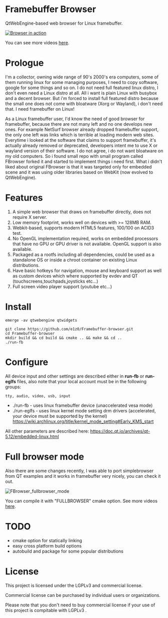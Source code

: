 # Framebuffer Browser

QtWebEngine-based web browser for Linux framebuffer.



[![Browser in action](https://j.gifs.com/ywn3rg.gif)]()

You can see more videos [here](promo.md).

# Prologue

I'm a collector, owning wide range of 90's 2000's era computers, some of them running linux for some managing purposes, I need to copy software, google for some things and so on. I do not need full featured linux distro, I don't even need a Linux distro at all. All i want is plain Linux with busybox  and a decent browser. But i'm forced to install full featured distro because the small one does not come with bloatware (Xorg or Wayland), i don't need that. I need framebuffer on Linux!

As a Linux framebuffer user, I'd know the need of good browser for framebuffer, because there are not many left and no one develops new ones. For example NetSurf browser already dropped framebuffer support, the only one left was links which is terrible at loading modern web sites. Everytime i looked at the software that claims to support framebuffer, it's actually already removed or deprecated, developers intent me to use X or wayland version of their software. I do not agree, i do not want bloatware on my old computers. So i found small repo with small program called FBrowser forked it and started to implement things i need first. What i didn't liked about original FBrowser is that it was targeted only for embedded scene and it was using older libraries based on WebKit (now evolved to QtWebEngine). 

# Features
1. A simple web browser that draws on framebuffer directly, does not require X server.
2. Low memory footprint, works well on devices with >= 128MB RAM.
3. Webkit-based, supports modern HTML5 features, 100/100 on ACID3 test.
4. No OpenGL implementation required, works on embedded processors that have no GPU or GPU driver is not available. OpenGL support is also available.
5. Packaged as a rootfs including all dependencies, could be used as a standalone OS or inside a chroot container on existing Linux distributions.
6. Have basic hotkeys for navigation, mouse and keyboard support as well as custom devices which where supported by evdev and QT (touchscreens,touchpads,joysticks etc...)
7. Full screen video player support (youtube etc...)

# Install

```shell
emerge -av qtwebengine qtwidgets
```

```shell
git clone https://github.com/e1z0/Framebuffer-browser.git
cd Framebuffer-browser
mkdir build && cd build && cmake .. && make && cd ..
./run-fb
```
# Configure

All device input and other settings are described either in **run-fb** or **run-eglfs** files, also note that your local account must be in the following groups:
```
tty, audio, video, usb, input
```
- ./run-fb - uses linux framebuffer device (unaccelerated vesa mode)
- ./run-eglfs - uses linux kernel mode setting drm drivers (accelerated, your device must be supported by the kernel) https://wiki.archlinux.org/title/kernel_mode_setting#Early_KMS_start

All other parameters are described here: https://doc.qt.io/archives/qt-5.12/embedded-linux.html

# Full browser mode

Also there are some changes recently, I was able to port simplebrowser from QT examples and it works in framebuffer very nicely, you can check it out.

![FBrowser_fullbrowser_mode](https://user-images.githubusercontent.com/7213361/184993266-be8405f5-6df0-4a79-b97a-594de1b2c6a4.png)

You can compile it with "FULLBROWSER" cmake option. See more videos [here](promo.md).

# TODO

* cmake option for statically linking
* easy cross platform build options
* autobuild and package for some popular distributions

# License

This project is licensed under the LGPLv3 and commercial license.

Commercial license can be purchased by individual users or organizations.

Please note that you don't need to buy commercial license if your use of this project is compitable with LGPLv3 .
